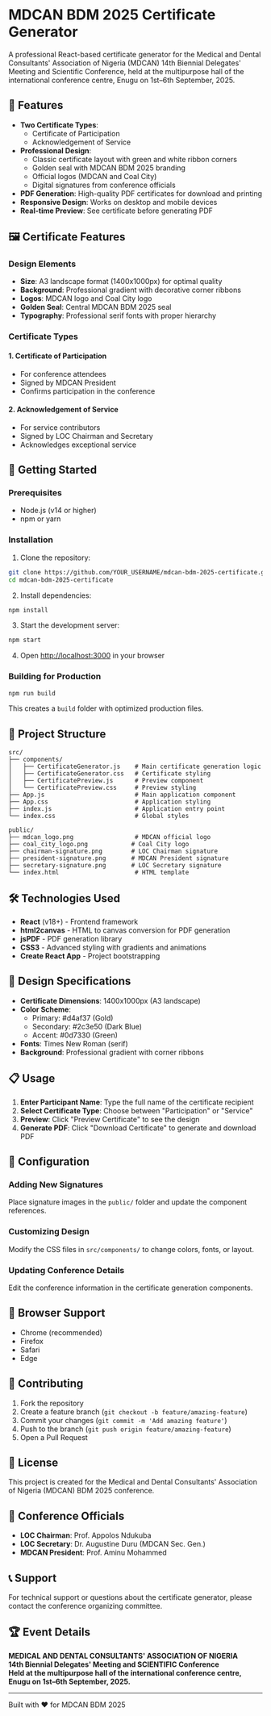 # MDCAN BDM 2025 Certificate Generator

A professional React-based certificate generator for the Medical and Dental Consultants' Association of Nigeria (MDCAN) 14th Biennial Delegates' Meeting and Scientific Conference, held at the multipurpose hall of the international conference centre, Enugu on 1st–6th September, 2025.

## 🎯 Features

- **Two Certificate Types**: 
  - Certificate of Participation
  - Acknowledgement of Service
- **Professional Design**: 
  - Classic certificate layout with green and white ribbon corners
  - Golden seal with MDCAN BDM 2025 branding
  - Official logos (MDCAN and Coal City)
  - Digital signatures from conference officials
- **PDF Generation**: High-quality PDF certificates for download and printing
- **Responsive Design**: Works on desktop and mobile devices
- **Real-time Preview**: See certificate before generating PDF

## 🖼️ Certificate Features

### Design Elements
- **Size**: A3 landscape format (1400x1000px) for optimal quality
- **Background**: Professional gradient with decorative corner ribbons
- **Logos**: MDCAN logo and Coal City logo
- **Golden Seal**: Central MDCAN BDM 2025 seal
- **Typography**: Professional serif fonts with proper hierarchy

### Certificate Types

#### 1. Certificate of Participation
- For conference attendees
- Signed by MDCAN President
- Confirms participation in the conference

#### 2. Acknowledgement of Service
- For service contributors
- Signed by LOC Chairman and Secretary
- Acknowledges exceptional service

## 🚀 Getting Started

### Prerequisites
- Node.js (v14 or higher)
- npm or yarn

### Installation

1. Clone the repository:
```bash
git clone https://github.com/YOUR_USERNAME/mdcan-bdm-2025-certificate.git
cd mdcan-bdm-2025-certificate
```

2. Install dependencies:
```bash
npm install
```

3. Start the development server:
```bash
npm start
```

4. Open [http://localhost:3000](http://localhost:3000) in your browser

### Building for Production

```bash
npm run build
```

This creates a `build` folder with optimized production files.

## 📁 Project Structure

```
src/
├── components/
│   ├── CertificateGenerator.js    # Main certificate generation logic
│   ├── CertificateGenerator.css   # Certificate styling
│   ├── CertificatePreview.js      # Preview component
│   └── CertificatePreview.css     # Preview styling
├── App.js                         # Main application component
├── App.css                        # Application styling
├── index.js                       # Application entry point
└── index.css                      # Global styles

public/
├── mdcan_logo.png                 # MDCAN official logo
├── coal_city_logo.png            # Coal City logo
├── chairman-signature.png        # LOC Chairman signature
├── president-signature.png       # MDCAN President signature
├── secretary-signature.png       # LOC Secretary signature
└── index.html                     # HTML template
```

## 🛠️ Technologies Used

- **React** (v18+) - Frontend framework
- **html2canvas** - HTML to canvas conversion for PDF generation
- **jsPDF** - PDF generation library
- **CSS3** - Advanced styling with gradients and animations
- **Create React App** - Project bootstrapping

## 🎨 Design Specifications

- **Certificate Dimensions**: 1400x1000px (A3 landscape)
- **Color Scheme**: 
  - Primary: #d4af37 (Gold)
  - Secondary: #2c3e50 (Dark Blue)
  - Accent: #0d7330 (Green)
- **Fonts**: Times New Roman (serif)
- **Background**: Professional gradient with corner ribbons

## 📋 Usage

1. **Enter Participant Name**: Type the full name of the certificate recipient
2. **Select Certificate Type**: Choose between "Participation" or "Service"
3. **Preview**: Click "Preview Certificate" to see the design
4. **Generate PDF**: Click "Download Certificate" to generate and download PDF

## 🔧 Configuration

### Adding New Signatures
Place signature images in the `public/` folder and update the component references.

### Customizing Design
Modify the CSS files in `src/components/` to change colors, fonts, or layout.

### Updating Conference Details
Edit the conference information in the certificate generation components.

## 📱 Browser Support

- Chrome (recommended)
- Firefox
- Safari
- Edge

## 🤝 Contributing

1. Fork the repository
2. Create a feature branch (`git checkout -b feature/amazing-feature`)
3. Commit your changes (`git commit -m 'Add amazing feature'`)
4. Push to the branch (`git push origin feature/amazing-feature`)
5. Open a Pull Request

## 📄 License

This project is created for the Medical and Dental Consultants' Association of Nigeria (MDCAN) BDM 2025 conference.

## 👥 Conference Officials

- **LOC Chairman**: Prof. Appolos Ndukuba
- **LOC Secretary**: Dr. Augustine Duru (MDCAN Sec. Gen.)
- **MDCAN President**: Prof. Aminu Mohammed

## 📞 Support

For technical support or questions about the certificate generator, please contact the conference organizing committee.

## 🏆 Event Details

**MEDICAL AND DENTAL CONSULTANTS' ASSOCIATION OF NIGERIA**  
**14th Biennial Delegates' Meeting and SCIENTIFIC Conference**  
**Held at the multipurpose hall of the international conference centre, Enugu on 1st–6th September, 2025.**

---

Built with ❤️ for MDCAN BDM 2025
